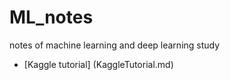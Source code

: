 # ML_notes
notes of machine learning and deep learning study

- [Kaggle tutorial] (KaggleTutorial.md)
